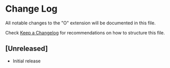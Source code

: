# Change Log

All notable changes to the "O" extension will be documented in this file.

Check [Keep a Changelog](http://keepachangelog.com/) for recommendations on how to structure this file.

## [Unreleased]

- Initial release